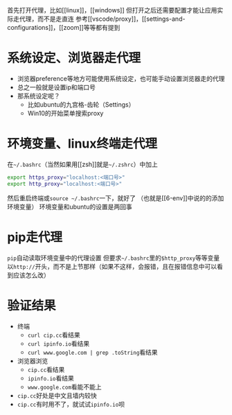 首先打开代理，比如[[linux]]，[[windows]]
但打开之后还需要配置才能让应用实际走代理，而不是走直连
参考[[vscode/proxy]]，[[settings-and-configurations]]，[[zoom]]等等都有提到
# 系统设定、浏览器走代理
- 浏览器preference等地方可能使用系统设定，也可能手动设置浏览器走的代理
- 总之一般就是设置ip和端口号
- 那系统设定呢？
  - 比如ubuntu的九宫格-齿轮（Settings）
  - Win10的开始菜单搜索proxy
# 环境变量、linux终端走代理
在`~/.bashrc`（当然如果用[[zsh]]就是`~/.zshrc`）中加上
```sh
export https_proxy="localhost:<端口号>"
export http_proxy="localhost:<端口号>"
```
然后重启终端或`source ~/.bashrc`一下，就好了
（也就是[[6-env]]中说的的添加环境变量）
环境变量和ubuntu的设置是两回事
# pip走代理
`pip`自动读取环境变量中的代理设置
但要求`~/.bashrc`里的`$http_proxy`等等变量以`http://`开头，而不是上节那样（如果不这样，会报错，且在报错信息中可以看到应该怎么改）
# 验证结果
- 终端
  - `curl cip.cc`看结果
  - `curl ipinfo.io`看结果
  - `curl www.google.com | grep .toString`看结果
- 浏览器浏览
  - `cip.cc`看结果
  - `ipinfo.io`看结果
  - `www.google.com`看能不能上
- `cip.cc`好处是中文且墙内较快
- `cip.cc`有时用不了，就试试`ipinfo.io`呗
